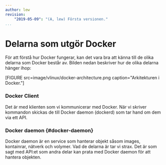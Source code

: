 ```yaml
---
author: lew
revision:
    "2019-05-09": "(A, lew) Första versionen."
...
```

Delarna som utgör Docker
=======================

För att förstå hur Docker fungerar, kan det vara bra att känna till de olika delarna som Docker består av. Bilden nedan beskriver hur de olika delarna hänger ihop:

[FIGURE src=image/vlinux/docker-architecture.png caption="Arkitekturen i Docker."]



### Docker Client

Det är med klienten som vi kommunicerar med Docker. När vi skriver kommandon skickas de till Docker daemon (dockerd) som tar hand om dem via ett API.



### Docker daemon {#docker-daemon}

Docker daemon är en service som hanterar objekt såsom images, kontainrar, nätverk och volymer. Vad de delarna är tar vi strax. Det är som sagt med API:et som andra delar kan prata med Docker daemon för att hantera objekten.
